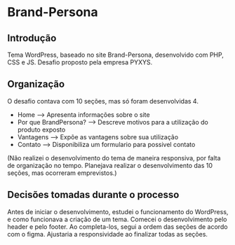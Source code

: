 # Brand-Persona

## Introdução
Tema WordPress, baseado no site Brand-Persona, desenvolvido com PHP, CSS e JS. Desafio proposto pela empresa PYXYS.

## Organização
O desafio contava com 10 seções, mas só foram desenvolvidas 4. 
- Home --> Apresenta informações sobre o site
- Por que BrandPersona? --> Descreve motivos para a utilização do produto exposto
- Vantagens --> Expõe as vantagens sobre sua utilização
- Contato --> Disponibiliza um formulario para possivel contato
  
(Não realizei o desenvolvimento do tema de maneira responsiva, por falta de organização no tempo.
Planejava realizar o desenvolvimento das 10 seções, mas ocorreram emprevistos.)

## Decisões tomadas durante o processo
Antes de iniciar o desenvolvimento, estudei o funcionamento do WordPress, e como funcionava a criação de um tema.
Comecei o desenvolvimento pelo header e pelo footer. Ao completa-los, segui a ordem das seções de acordo com o figma. 
Ajustaria a responsividade ao finalizar todas as seções. 
